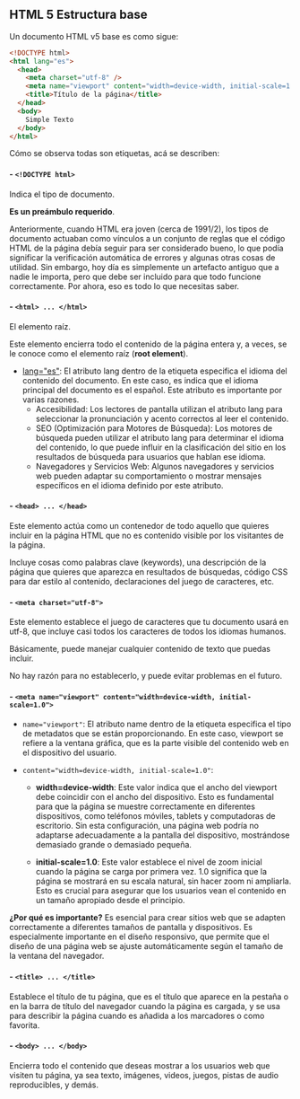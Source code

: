 ## HTML 5 Estructura base

Un documento HTML v5 base es como sigue:

```html
<!DOCTYPE html>
<html lang="es">
  <head>
    <meta charset="utf-8" />
    <meta name="viewport" content="width=device-width, initial-scale=1.0">
    <title>Título de la página</title>
  </head>
  <body>
    Simple Texto
  </body>
</html>
```
Cómo se observa todas son etiquetas, acá se describen:

#### - `<!DOCTYPE html>`  
Indica el tipo de documento. 

**Es un preámbulo requerido**.

Anteriormente, cuando HTML era joven (cerca de 1991/2), los tipos de documento actuaban como vínculos a un conjunto de reglas que el código HTML de la página debía seguir para ser considerado bueno, lo que podía significar la verificación automática de errores y algunas otras cosas de utilidad.
Sin embargo, hoy día es simplemente un artefacto antiguo que a nadie le importa, pero que debe ser incluido para que todo funcione correctamente. Por ahora, eso es todo lo que necesitas saber.

#### - `<html> ... </html>` 

El elemento raíz.

Este elemento encierra todo el contenido de la página entera y, a veces, se le conoce como el elemento raíz (**root element**).

* [lang="es"](https://html.spec.whatwg.org/multipage/dom.html#attr-lang): 
El atributo lang dentro de la etiqueta <html> especifica el idioma del contenido del documento. En este caso, es indica que el idioma principal del documento es el español. Este atributo es importante por varias razones.  
  - Accesibilidad: Los lectores de pantalla utilizan el atributo lang para seleccionar la pronunciación y acento correctos al leer el contenido.  
  - SEO (Optimización para Motores de Búsqueda): Los motores de búsqueda pueden utilizar el atributo lang para determinar el idioma del contenido, lo que puede influir en la clasificación del sitio en los resultados de búsqueda para usuarios que hablan ese idioma.  
  - Navegadores y Servicios Web: Algunos navegadores y servicios web pueden adaptar su comportamiento o mostrar mensajes específicos en el idioma definido por este atributo.  

#### - `<head> ... </head>` 

Este elemento actúa como un contenedor de todo aquello que quieres incluir en la página HTML que no es contenido visible por los visitantes de la página.

Incluye cosas como palabras clave (keywords), una descripción de la página que quieres que aparezca en resultados de búsquedas, código CSS para dar estilo al contenido, declaraciones del juego de caracteres, etc.

#### - `<meta charset="utf-8">`

Este elemento establece el juego de caracteres que tu documento usará en utf-8, que incluye casi todos los caracteres de todos los idiomas humanos.

Básicamente, puede manejar cualquier contenido de texto que puedas incluir. 

No hay razón para no establecerlo, y puede evitar problemas en el futuro.

#### - `<meta name="viewport" content="width=device-width, initial-scale=1.0">`
* `name="viewport"`:
  El atributo name dentro de la etiqueta <meta> especifica el tipo de metadatos que se están proporcionando. En este caso, viewport se refiere a la ventana gráfica, que es la parte visible del contenido web en el dispositivo del usuario.  

* `content="width=device-width, initial-scale=1.0"`:
  - **width=device-width**: Este valor indica que el ancho del viewport debe coincidir con el ancho del dispositivo. Esto es fundamental para que la página se muestre correctamente en diferentes dispositivos, como teléfonos móviles, tablets y computadoras de escritorio. Sin esta configuración, una página web podría no adaptarse adecuadamente a la pantalla del dispositivo, mostrándose demasiado grande o demasiado pequeña.  

  - **initial-scale=1.0**: Este valor establece el nivel de zoom inicial cuando la página se carga por primera vez. 1.0 significa que la página se mostrará en su escala natural, sin hacer zoom ni ampliarla. Esto es crucial para asegurar que los usuarios vean el contenido en un tamaño apropiado desde el principio.

**¿Por qué es importante?**
Es esencial para crear sitios web que se adapten correctamente a diferentes tamaños de pantalla y dispositivos. Es especialmente importante en el diseño responsivo, que permite que el diseño de una página web se ajuste automáticamente según el tamaño de la ventana del navegador.

#### - `<title> ... </title>` 
Establece el título de tu página, que es el título que aparece en la pestaña o en la barra de título del navegador cuando la página es cargada, y se usa para describir la página cuando es añadida a los marcadores o como favorita.

#### - `<body> ... </body>` 
Encierra todo el contenido que deseas mostrar a los usuarios web que visiten tu página, ya sea texto, imágenes, videos, juegos, pistas de audio reproducibles, y demás.